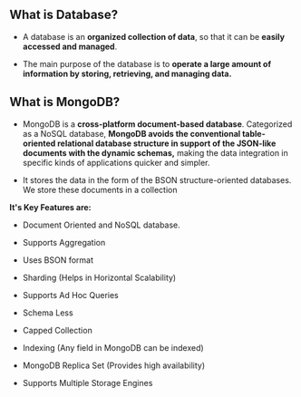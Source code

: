 ## What is Database? 

  - A database is an **organized collection of data**, so that it can be **easily accessed and managed**.
  
  - The main purpose of the database is to **operate a large amount of information by storing, retrieving, and managing data.**
    
## What is MongoDB?

- MongoDB is a **cross-platform document-based database**. Categorized as a NoSQL database, **MongoDB avoids the conventional table-oriented relational database structure in support of the JSON-like documents with the dynamic schemas,** making the data integration in specific kinds of applications quicker and simpler.

- It stores the data in the form of the BSON structure-oriented databases. We store these documents in a collection

**It's Key Features are:**

- Document Oriented and NoSQL database.
  
- Supports Aggregation
  
-  Uses BSON format
 
-  Sharding (Helps in Horizontal Scalability)

-  Supports Ad Hoc Queries
-  Schema Less
-  Capped Collection
-  Indexing (Any field in MongoDB can be indexed)
-  MongoDB Replica Set (Provides high availability)
-  Supports Multiple Storage Engines
